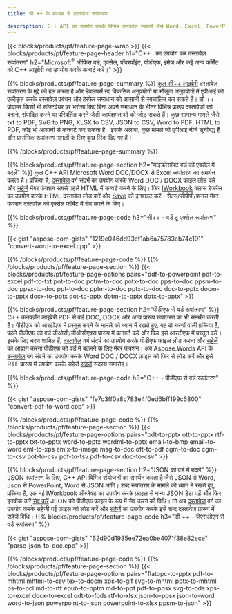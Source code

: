 ```yaml
---
title: सी ++ के माध्यम से दस्तावेज़ रूपांतरण 

description: C++ API का उपयोग करके विभिन्न दस्तावेज़ स्वरूपों जैसे Word, Excel, PowerPoint, PDF, JSON, छवियों और अधिक को कनवर्ट करें। 
---
```


{{< blocks/products/pf/feature-page-wrap >}}
{{< blocks/products/pf/feature-page-header h1="C++ . का उपयोग कर दस्तावेज़ रूपांतरण" h2="Microsoft<sup>&reg;</sup> ऑफिस वर्ड, एक्सेल, पॉवरपॉइंट, पीडीएफ, इमेज और कई अन्य फॉर्मेट को C++ लाइब्रेरी का उपयोग करके कन्वर्ट करें।" >}}

{{% blocks/products/pf/feature-page-summary %}}
[कुल सी++ लाइब्रेरी](https://products.aspose.com/total/cpp/) दस्तावेज़ रूपांतरण के मुद्दे को हल करता है और डेवलपर्स नए विकसित अनुप्रयोगों या मौजूदा अनुप्रयोगों में एपीआई को एकीकृत करके दस्तावेज़ प्रबंधन और हेरफेर समाधान को आसानी से स्वचालित कर सकते हैं। सी ++ प्रोग्रामर किसी भी सॉफ्टवेयर पर भरोसा किए बिना अपने समाधान के भीतर विभिन्न प्रारूप दस्तावेजों को बनाने, संपादित करने या परिवर्तित करने जैसी कार्यक्षमताओं को जोड़ सकते हैं। कुछ सामान्य मामले जैसे txt to PDF, SVG to PNG, XLSX to CSV, JSON to CSV, Word to PDF, HTML to PDF, कोई भी आसानी से कनवर्ट कर सकता है। इसके अलावा, कुछ मामले जो एपीआई नीचे सूचीबद्ध हैं और प्रासंगिक रूपांतरण मामलों के लिए कुछ लिंक दिए गए हैं। 

{{% /blocks/products/pf/feature-page-summary  %}}

{{% blocks/products/pf/feature-page-section  h2="माइक्रोसॉफ्ट वर्ड को एक्सेल में बदलें" %}}
कुल C++ API Microsoft Word DOC/DOCX से Excel रूपांतरण का समर्थन करता है।  प्रक्रिया है, [दस्तावेज़](https://reference.aspose.com/words/cpp/class/aspose.words.document) वर्ग संदर्भ का उपयोग करके Word DOC / DOCX फ़ाइल लोड करें और [सहेजें](https://reference.aspose.com/words/cpp/class/aspose.words.document#save_string_saveformat) मेंबर फंक्शन सबसे पहले HTML में कन्वर्ट करने के लिए। फिर [IWorkbook](https://reference.aspose.com/cells/cpp/class/aspose.cells.i_workbook) क्लास रेफरेंस का उपयोग करके HTML दस्तावेज़ लोड करें और [Save](https://reference.aspose.com/aspose.cells.i_workbook#a5dc7de23f7ceba76a05dc1d49f51502e) को इनवाइट करें। सेल्स/सीपीपी/क्लास मेंबर फंक्शन दस्तावेज़ को एक्सेल फॉर्मेट में सेव करने के लिए। 

{{% blocks/products/pf/feature-page-code h3="सी++ - वर्ड टू एक्सेल रूपांतरण" %}}

{{< gist "aspose-com-gists" "1219e046dd93cf1ab6a75783eb74c191" "convert-word-to-excel.cpp" >}}

{{% /blocks/products/pf/feature-page-code  %}}
{{% /blocks/products/pf/feature-page-section %}}
{{< blocks/products/pf/feature-page-options pairs="pdf-to-powerpoint pdf-to-excel pdf-to-txt pot-to-doc potm-to-doc potx-to-doc pps-to-doc ppsm-to-doc ppsx-to-doc ppt-to-doc pptm-to-doc pptx-to-doc doc-to-pptx docm-to-pptx docx-to-pptx dot-to-pptx dotm-to-pptx dotx-to-pptx" >}}

{{% blocks/products/pf/feature-page-section  h2="पीडीएफ से वर्ड रूपांतरण" %}}
C++ कनवर्ज़न लाइब्रेरी PDF से वर्ड DOC, DOCX और अन्य प्रारूप रूपांतरण का भी समर्थन करती है। पीडीएफ को आरटीएफ में प्रस्तुत करने के मामले को ध्यान में रखते हुए, यह दो चरणों वाली प्रक्रिया है, पहले पीडीएफ को वर्ड डीओसी/डीओसीएक्स प्रारूप में कनवर्ट करें और फिर इसे आरटीएफ में प्रस्तुत करें। इसके लिए चरण शामिल हैं, [दस्तावेज़](https://reference.aspose.com/pdf/cpp/class/aspose.pdf.document) वर्ग संदर्भ का उपयोग करके पीडीएफ फाइल लोड करना और [सहेजें](https://reference.aspose.com/pdf/cpp/class/aspose.pdf.document#adb8061c585440fde49c1263e68837f01) का आह्वान करना पीडीएफ को वर्ड में बदलने के लिए  मेंबर फंक्शन। अब Aspose.Words API के [दस्तावेज़](https://reference.aspose.com/words/cpp/class/aspose.words.document) वर्ग संदर्भ का उपयोग करके Word DOC / DOCX फ़ाइल को फिर से लोड करें और इसे RTF प्रारूप में उपयोग करके सहेजें [सहेजें](https://reference.aspose.com/words/cpp/class/aspose.words.document#save_stream_saveformat) सदस्य समारोह।

{{% blocks/products/pf/feature-page-code h3="C++ - पीडीएफ से वर्ड रूपांतरण" %}}

{{< gist "aspose-com-gists" "fe7c3ff0a8c783e4f0ed6bff199c6800" "convert-pdf-to-word.cpp" >}}

{{% /blocks/products/pf/feature-page-code  %}}
{{% /blocks/products/pf/feature-page-section %}}
{{< blocks/products/pf/feature-page-options pairs="odt-to-pptx ott-to-pptx rtf-to-pptx txt-to-pptx word-to-pptx wordml-to-pptx email-to-bmp email-to-word eml-to-xps emlx-to-image msg-to-doc oft-to-pdf cgm-to-doc cgm-to-csv pot-to-csv pdf-to-tsv pdf-to-csv doc-to-csv" >}}

{{% blocks/products/pf/feature-page-section  h2="JSON को वर्ड में बदलें" %}}
JSON रूपांतरण के लिए, C++ API विभिन्न संयोजनों का समर्थन करता है जैसे JSON से Word, Json से PowerPoint, Word से JSON आदि। शब्द रूपांतरण के मामले को ध्यान में रखते हुए, प्रक्रिया है, एक नई [IWorkbook](https://reference.aspose.com/cells/cpp/class/aspose.cells.i_workbook) ऑब्जेक्ट का उपयोग करके फ़ाइल से मान्य JSON डेटा पढ़ें और फिर इनवोक करें [सेव करें](https://reference.aspose.com/cells/cpp/class/aspose.cells.i_workbook#a9460f52a2dec8f4bf623a4905167d997) JSON को पीडीएफ फाइल के रूप में सेव करने की विधि। तो अब [दस्तावेज़](https://reference.aspose.com/words/cpp/class/aspose.words.document) वर्ग का उपयोग करके सहेजी गई फ़ाइल को लोड करें और [सहेजें](https://reference.aspose.com/words/cpp/class/aspose.words.document#save_string_saveformat) का उपयोग करके इसे शब्द दस्तावेज़ प्रारूप में सहेजें  विधि।
{{% blocks/products/pf/feature-page-code h3="सी ++ - जेएसओएन से वर्ड रूपांतरण" %}}

{{< gist "aspose-com-gists" "62d90d1935ee72ea0be4071f38e82ece" "parse-json-to-doc.cpp" >}}


{{% /blocks/products/pf/feature-page-code  %}}
{{% /blocks/products/pf/feature-page-section %}}
{{< blocks/products/pf/feature-page-options pairs="flatopc-to-pptx pdf-to-mhtml mhtml-to-csv tex-to-docm xps-to-gif svg-to-mhtml pptx-to-mhtml ps-to-pcl md-to-rtf epub-to-pptm md-to-ppt pdf-to-ppsx svg-to-ods xps-to-excel docx-to-excel odt-to-fods rtf-to-xlsx json-to-ppsx json-to-word word-to-json powerpoint-to-json powerpoint-to-xlsx ppsm-to-json" >}}